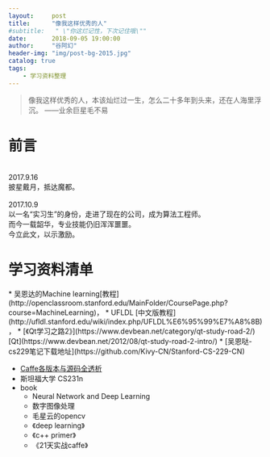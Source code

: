 ```yaml
---
layout:     post
title:      "像我这样优秀的人"
#subtitle:   " \"你这烂记性，下次记住哦\""
date:       2018-09-05 19:00:00
author:     "谷阿幻"
header-img: "img/post-bg-2015.jpg"
catalog: true
tags:
    - 学习资料整理
---
```


>像我这样优秀的人，本该灿烂过一生，怎么二十多年到头来，还在人海里浮沉。
>														——业余巨星毛不易

<h1>前言</h1>
<br>2017.9.16
<br>披星戴月，抵达魔都。
<br>
<br>2017.10.9
<br>以一名“实习生”的身份，走进了现在的公司，成为算法工程师。
<br>而今一载韶华，专业技能仍旧浑浑噩噩。
<br>今立此文，以示激励。
<br>


<h1>学习资料清单</h1>
* 吴恩达的Machine learning[教程](http://openclassroom.stanford.edu/MainFolder/CoursePage.php?course=MachineLearning)，
* UFLDL	[中文版教程](http://ufldl.stanford.edu/wiki/index.php/UFLDL%E6%95%99%E7%A8%8B)，
* [《Qt学习之路2》](https://www.devbean.net/category/qt-study-road-2/)   [Qt](https://www.devbean.net/2012/08/qt-study-road-2-intro/)
* [吴恩哒-cs229笔记下载地址](https://github.com/Kivy-CN/Stanford-CS-229-CN)

* [Caffe各版本与源码全透析](http://blog.csdn.net/u010402786/article/details/51262004)
* 斯坦福大学 CS231n
* book
    * Neural Network and Deep Learning
    * 数字图像处理
    * 毛星云的opencv
    * 《deep learning》
    * 《c++ primer》 
    * 《21天实战caffe》

